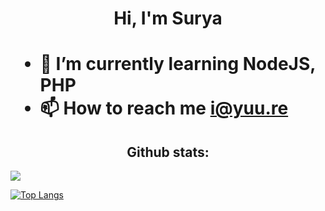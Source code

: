 <h1 align="center">Hi, I'm Surya<h1>


- 🌱 I’m currently learning NodeJS, PHP
- 📫 How to reach me **i@yuu.re**


<h2 align="center">Github stats:</h2>

[![](https://github-readme-stats.vercel.app/api?username=arnlea&show_icons=true&count_private=true&theme=tokyonight&locale=en)](https://github.com/arnlea)

[![Top Langs](https://github-readme-stats.vercel.app/api/top-langs/?username=arnlea&layout=compact&count_private=true&theme=tokyonight)](https://github.com/arnlea/arnlea)

